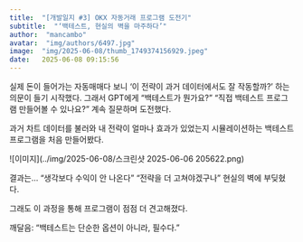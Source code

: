 ```yaml
---
title:  "[개발일지 #3] OKX 자동거래 프로그램 도전기"
subtitle:  "‘백테스트, 현실의 벽을 마주하다’"
author:  "mancambo"
avatar:  "img/authors/6497.jpg"
image:  "img/2025-06-08/thumb_1749374156929.jpeg"
date:   2025-06-08 09:15:56
---
```


실제 돈이 들어가는 자동매매다 보니
‘이 전략이 과거 데이터에서도 잘 작동할까?’
하는 의문이 들기 시작했다.
그래서 GPT에게
“백테스트가 뭔가요?”
“직접 백테스트 프로그램 만들어볼 수 있나요?”
계속 질문하며 도전했다.

과거 차트 데이터를 불러와
내 전략이 얼마나 효과가 있었는지 시뮬레이션하는
백테스트 프로그램을 처음 만들어봤다.

![이미지](../img/2025-06-08/스크린샷 2025-06-06 205622.png)

결과는…
“생각보다 수익이 안 나온다”
“전략을 더 고쳐야겠구나”
현실의 벽에 부딪혔다.

그래도 이 과정을 통해
프로그램이 점점 더 견고해졌다.

깨달음:
“백테스트는 단순한 옵션이 아니라, 필수다.”
